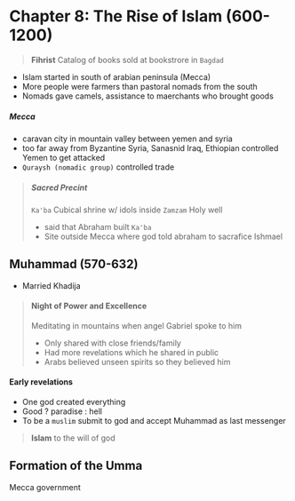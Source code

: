 # Chapter 8: The Rise of Islam (600-1200)

> **Fihrist** Catalog of books sold at bookstrore in `Bagdad`

- Islam started in south of arabian peninsula (Mecca)
- More people were farmers than pastoral nomads from the south
- Nomads gave camels, assistance to maerchants who brought goods

##### Mecca
- caravan city in mountain valley between yemen and syria
- too far away from Byzantine Syria, Sanasnid Iraq, Ethiopian controlled Yemen to get attacked
- `Quraysh (nomadic group)` controlled trade

> ##### Sacred Precint
>
> `Ka'ba` Cubical shrine w/ idols inside
> `Zamzam` Holy well
> - said that Abraham built `Ka'ba`
> - Site outside Mecca where god told abraham to sacrafice Ishmael

## Muhammad (570-632)

- Married Khadija

> #### Night of Power and Excellence
>
> Meditating in mountains when angel Gabriel spoke to him
> - Only shared with close friends/family
> - Had more revelations which he shared in public
> - Arabs believed unseen spirits so they believed him

#### Early revelations
- One god created everything
- Good ? paradise : hell
- To be a `muslim` submit to god and accept Muhammad as last messenger

> **Islam** to the will of god

## Formation of the Umma

Mecca government 